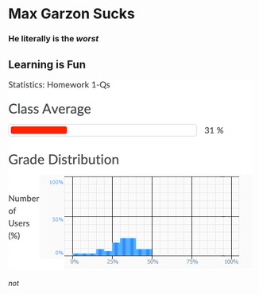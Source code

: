 # Max Garzon Sucks
### He literally is the _worst_


## Learning is Fun
![not](https://github.com/128keaton/mgs/blob/main/bad-grades.png?raw=true)

_not_
